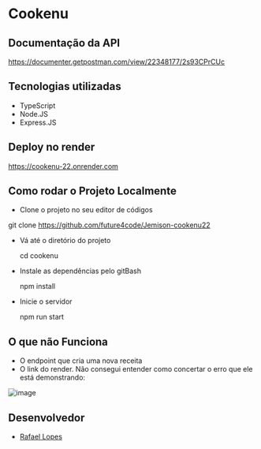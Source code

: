 # Cookenu

## Documentação da API

https://documenter.getpostman.com/view/22348177/2s93CPrCUc

## Tecnologias utilizadas

- TypeScript
- Node.JS
- Express.JS

## Deploy no render

https://cookenu-22.onrender.com

## Como rodar o Projeto Localmente

- Clone o projeto no seu editor de códigos

git clone https://github.com/future4code/Jemison-cookenu22

- Vá até o diretório do projeto

  cd cookenu

- Instale as dependências pelo gitBash

  npm install

- Inicie o servidor

  npm run start

## O que não Funciona

- O endpoint que cria uma nova receita
- O link do render. Não consegui entender como concertar o erro que ele está demonstrando:

![image](https://user-images.githubusercontent.com/99361183/221412051-0949fe72-e114-49e9-9cae-9f2b3f4b3397.png)

## Desenvolvedor

- [Rafael Lopes](https://www.github.com/rafix923)
